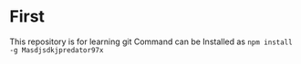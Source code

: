 # First
This repository is for learning git
Command can be Installed as `npm install -g Masdjsdkjpredator97x`
